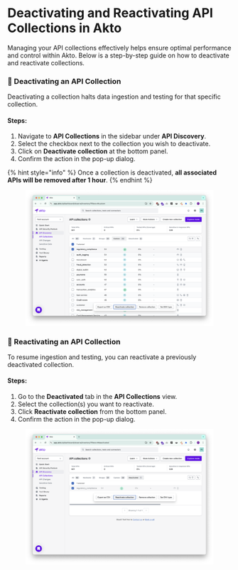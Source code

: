 # Deactivating and Reactivating API Collections in Akto

Managing your API collections effectively helps ensure optimal performance and control within Akto. Below is a step-by-step guide on how to deactivate and reactivate collections.

### 🔻 Deactivating an API Collection

Deactivating a collection halts data ingestion and testing for that specific collection.

#### Steps:

1. Navigate to **API Collections** in the sidebar under **API Discovery**.
2. Select the checkbox next to the collection you wish to deactivate.
3. Click on **Deactivate collection** at the bottom panel.
4. Confirm the action in the pop-up dialog.

{% hint style="info" %}
Once a collection is deactivated, **all associated APIs will be removed after 1 hour**.
{% endhint %}

<figure><img src="../../.gitbook/assets/image (3) (1).png" alt=""><figcaption></figcaption></figure>

### 🔁 Reactivating an API Collection

To resume ingestion and testing, you can reactivate a previously deactivated collection.

#### Steps:

1. Go to the **Deactivated** tab in the **API Collections** view.
2. Select the collection(s) you want to reactivate.
3. Click **Reactivate collection** from the bottom panel.
4. Confirm the action in the pop-up dialog.

<figure><img src="../../.gitbook/assets/image (1) (1) (1) (1) (1) (1).png" alt=""><figcaption></figcaption></figure>
